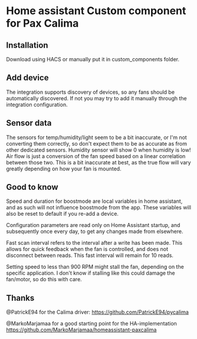 # Home assistant Custom component for Pax Calima

## Installation

Download using HACS or manually put it in custom_components folder.

## Add device

The integration supports discovery of devices, so any fans should be automatically discovered.
If not you may try to add it manually through the integration configuration.

## Sensor data

The sensors for temp/humidity/light seem to be a bit inaccurate, or I'm not converting them correctly, so don't expect them to be as accurate as from other dedicated sensors.
Humidity sensor will show 0 when humidity is low!
Air flow is just a conversion of the fan speed based on a linear correlation between those two. This is a bit inaccurate at best, as the true flow will vary greatly depending on how your fan is mounted.


## Good to know

Speed and duration for boostmode are local variables in home assistant, and as such will not influence boostmode from the app. These variables will also be reset to default if you re-add a device.

Configuration parameters are read only on Home Assistant startup, and subsequently once every day, to get any changes made from elsewhere.

Fast scan interval refers to the interval after a write has been made. This allows for quick feedback when the fan is controlled, and does not disconnect between reads. This fast interval will remain for 10 reads.

Setting speed to less than 900 RPM might stall the fan, depending on the specific application. I don't know if stalling like this could damage the fan/motor, so do this with care.

## Thanks

@PatrickE94 for the Calima driver:
https://github.com/PatrickE94/pycalima

@MarkoMarjamaa for a good starting point for the HA-implementation
https://github.com/MarkoMarjamaa/homeassistant-paxcalima
